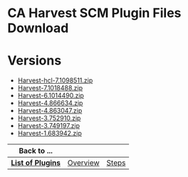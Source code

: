
CA Harvest SCM Plugin Files Download
====================================

# Versions

- [Harvest-hcl-7.1098511.zip](https://raw.githubusercontent.com/UrbanCode/IBM-UCB-PLUGINS/main/files/Harvest/Harvest-hcl-7.1098511.zip)
- [Harvest-7.1018488.zip](https://raw.githubusercontent.com/UrbanCode/IBM-UCB-PLUGINS/main/files/Harvest/Harvest-7.1018488.zip)
- [Harvest-6.1014490.zip](https://raw.githubusercontent.com/UrbanCode/IBM-UCB-PLUGINS/main/files/Harvest/Harvest-6.1014490.zip)
- [Harvest-4.866634.zip](https://raw.githubusercontent.com/UrbanCode/IBM-UCB-PLUGINS/main/files/Harvest/Harvest-4.866634.zip)
- [Harvest-4.863047.zip](https://raw.githubusercontent.com/UrbanCode/IBM-UCB-PLUGINS/main/files/Harvest/Harvest-4.863047.zip)
- [Harvest-3.752910.zip](https://raw.githubusercontent.com/UrbanCode/IBM-UCB-PLUGINS/main/files/Harvest/Harvest-3.752910.zip)
- [Harvest-3.749197.zip](https://raw.githubusercontent.com/UrbanCode/IBM-UCB-PLUGINS/main/files/Harvest/Harvest-3.749197.zip)
- [Harvest-1.683942.zip](https://raw.githubusercontent.com/UrbanCode/IBM-UCB-PLUGINS/main/files/Harvest/Harvest-1.683942.zip)

|Back to ...|||
| :---: | :---: | :---: |
|[**List of Plugins**](../../index.md)|[Overview](./overview.md)|[Steps](./steps.md)|
